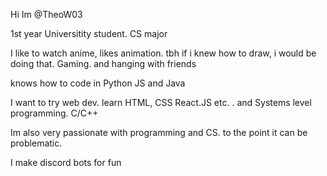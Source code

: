 Hi Im @TheoW03 

1st year Universitity student. CS major 

I like to watch anime, likes animation. tbh if i knew how to draw, i would be doing that. Gaming. and hanging with friends

knows how to code in Python JS and Java 

I want to try web dev. learn HTML, CSS React.JS etc. . and Systems level programming. C/C++ 

Im also very passionate with programming and CS. to the point it can be problematic.

I make discord bots for fun
